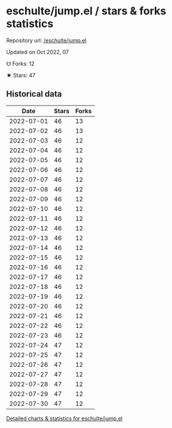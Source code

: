 # eschulte/jump.el / stars & forks statistics

Repository url: [/eschulte/jump.el](https://github.com/eschulte/jump.el)

Updated on Oct 2022, 07

☋ Forks: 12

★ Stars: 47

## Historical data
| Date | Stars | Forks |
|------|-------|-------|
| 2022-07-01 | 46 | 13 | 
| 2022-07-02 | 46 | 13 | 
| 2022-07-03 | 46 | 12 | 
| 2022-07-04 | 46 | 12 | 
| 2022-07-05 | 46 | 12 | 
| 2022-07-06 | 46 | 12 | 
| 2022-07-07 | 46 | 12 | 
| 2022-07-08 | 46 | 12 | 
| 2022-07-09 | 46 | 12 | 
| 2022-07-10 | 46 | 12 | 
| 2022-07-11 | 46 | 12 | 
| 2022-07-12 | 46 | 12 | 
| 2022-07-13 | 46 | 12 | 
| 2022-07-14 | 46 | 12 | 
| 2022-07-15 | 46 | 12 | 
| 2022-07-16 | 46 | 12 | 
| 2022-07-17 | 46 | 12 | 
| 2022-07-18 | 46 | 12 | 
| 2022-07-19 | 46 | 12 | 
| 2022-07-20 | 46 | 12 | 
| 2022-07-21 | 46 | 12 | 
| 2022-07-22 | 46 | 12 | 
| 2022-07-23 | 46 | 12 | 
| 2022-07-24 | 47 | 12 | 
| 2022-07-25 | 47 | 12 | 
| 2022-07-26 | 47 | 12 | 
| 2022-07-27 | 47 | 12 | 
| 2022-07-28 | 47 | 12 | 
| 2022-07-29 | 47 | 12 | 
| 2022-07-30 | 47 | 12 | 


[Detailed charts & statistics for eschulte/jump.el](https://reviewgithub.com/rep/eschulte/jump.el)
